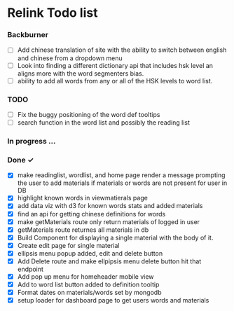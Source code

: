 # Relink Todo list

### Backburner

- [ ] Add chinese translation of site with the ability to switch between english and chinese from a dropdown menu
- [ ] Look into finding a different dictionary api that includes hsk level an aligns more with the word segmenters bias.
- [ ] ability to add all words from any or all of the HSK levels to word list.

### TODO

- [ ] Fix the buggy positioning of the word def tooltips
- [ ] search function in the word list and possibly the reading list

### In progress ...

### Done ✓

- [x] make readinglist, wordlist, and home page render a message prompting the user to add materials if materials or words are not present for user in DB
- [x] highlight known words in viewmatierals page
- [x] add data viz with d3 for known words stats and added materials
- [x] find an api for getting chinese definitions for words
- [x] make getMaterials route only return materials of logged in user
- [x] getMaterials route returnes all materials in db
- [x] Build Component for displaying a single material with the body of it.
- [x] Create edit page for single material
- [x] ellipsis menu popup added, edit and delete button
- [x] Add Delete route and make ellpipsis menu delete button hit that endpoint
- [x] Add pop up menu for homeheader mobile view
- [x] Add to word list button added to definition tooltip
- [x] Format dates on materials/words set by mongodb
- [x] setup loader for dashboard page to get users words and materials
